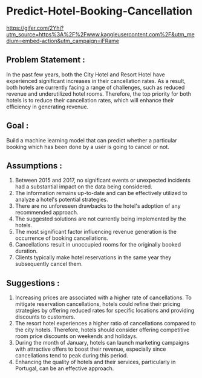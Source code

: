 # Predict-Hotel-Booking-Cancellation

https://gifer.com/2Yhi?utm_source=https%3A%2F%2Fwww.kaggleusercontent.com%2F&utm_medium=embed-action&utm_campaign=iFRame

## Problem Statement : 
In the past few years, both the City Hotel and Resort Hotel have experienced significant increases in their cancellation rates. As a result, both hotels are currently facing a range of challenges, such as reduced revenue and underutilized hotel rooms. Therefore, the top priority for both hotels is to reduce their cancellation rates, which will enhance their efficiency in generating revenue.

## Goal : 
Build a machine learning model that can predict whether a particular booking which has been done by a user is going to cancel or not.  

## Assumptions :
 1. Between 2015 and 2017, no significant events or unexpected incidents had a substantial impact on the data being considered.
 2. The information remains up-to-date and can be effectively utilized to analyze a hotel's potential strategies.
 3. There are no unforeseen drawbacks to the hotel's adoption of any recommended approach.
 4. The suggested solutions are not currently being implemented by the hotels.
 5. The most significant factor influencing revenue generation is the occurrence of booking cancellations.
 6. Cancellations result in unoccupied rooms for the originally booked duration.
 7. Clients typically make hotel reservations in the same year they subsequently cancel them.

## Suggestions : 
 1. Increasing prices are associated with a higher rate of cancellations. To mitigate reservation cancellations, hotels could refine their pricing strategies by offering 
    reduced rates for specific locations and providing discounts to customers.
 2. The resort hotel experiences a higher ratio of cancellations compared to the city hotels. Therefore, hotels should consider offering competitive room price discounts on 
    weekends and holidays.
 3. During the month of January, hotels can launch marketing campaigns with attractive offers to boost their revenue, especially since cancellations tend to peak during this 
    period.
 4. Enhancing the quality of hotels and their services, particularly in Portugal, can be an effective approach.

